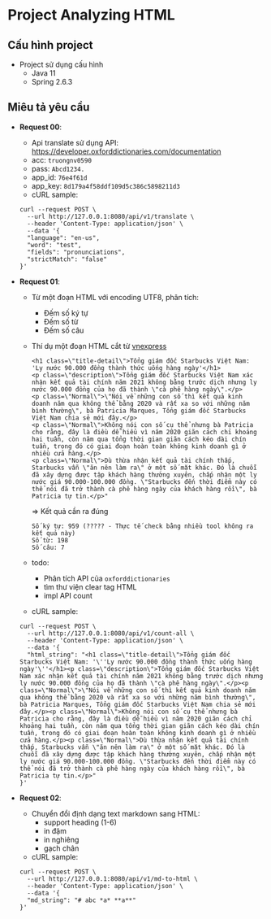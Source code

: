 # Project Analyzing HTML

## Cấu hình project 
- Project sử dụng cấu hình
  - Java 11
  - Spring 2.6.3

## Miêu tả yêu cầu
- <b>Request 00</b>:
  - Api translate sử dụng API: https://developer.oxforddictionaries.com/documentation
  - acc: `truongnv0590`
  - pass: `Abcd1234.`
  - app_id: `76e4f61d`
  - app_key: `8d179a4f58ddf109d5c386c5898211d3` 
  - cURL sample:
  ```
  curl --request POST \
    --url http://127.0.0.1:8080/api/v1/translate \
    --header 'Content-Type: application/json' \
    --data '{
    "language": "en-us",
    "word": "test",
    "fields": "pronunciations",
    "strictMatch": "false"
  }'
  ```
- <b>Request 01</b>:
  - Từ một đoạn HTML với encoding UTF8, phân tích:
      - Đếm số ký tự
      - Đếm số từ
      - Đếm số câu
  
  - Thí dụ một đoạn HTML cắt từ [vnexpress](https://vnexpress.net/tong-giam-doc-starbucks-viet-nam-ly-nuoc-90-000-dong-thanh-thuc-uong-hang-ngay-4412396.html)
    ```
    <h1 class=\"title-detail\">Tổng giám đốc Starbucks Việt Nam: 'Ly nước 90.000 đồng thành thức uống hàng ngày'</h1>
    <p class=\"description\">Tổng giám đốc Starbucks Việt Nam xác nhận kết quả tài chính năm 2021 không bằng trước dịch nhưng ly nước 90.000 đồng của họ đã thành \"cà phê hàng ngày\".</p>
    <p class=\"Normal\">\"Nói về những con số thì kết quả kinh doanh năm qua không thể bằng 2020 và rất xa so với những năm bình thường\", bà Patricia Marques, Tổng giám đốc Starbucks Việt Nam chia sẻ mới đây.</p>
    <p class=\"Normal\">Không nói con số cụ thể nhưng bà Patricia cho rằng, đây là điều dễ hiểu vì năm 2020 giãn cách chỉ khoảng hai tuần, còn năm qua tổng thời gian giãn cách kéo dài chín tuần, trong đó có giai đoạn hoàn toàn không kinh doanh gì ở nhiều cửa hàng.</p>
    <p class=\"Normal\">Dù thừa nhận kết quả tài chính thấp, Starbucks vẫn \"ăn nên làm ra\" ở một số mặt khác. Đó là chuỗi đã xây dựng được tập khách hàng thường xuyên, chấp nhận một ly nước giá 90.000-100.000 đồng. \"Starbucks đến thời điểm này có thể nói đã trở thành cà phê hàng ngày của khách hàng rồi\", bà Patricia tự tin.</p>"
    ```  
    => Kết quả cần ra đúng
    ```
    Số ký tự: 959 (????? - Thực tế check bằng nhiều tool không ra kết quả này)
    Số từ: 198
    Số câu: 7
    ```
  - todo:
    - Phân tích API của `oxforddictionaries`
    - tìm thư viện clear tag HTML
    - impl API count 
  
  - cURL sample: 
  ```
  curl --request POST \
    --url http://127.0.0.1:8080/api/v1/count-all \
    --header 'Content-Type: application/json' \
    --data '{
    "html_string": "<h1 class=\"title-detail\">Tổng giám đốc Starbucks Việt Nam: '\''Ly nước 90.000 đồng thành thức uống hàng ngày'\''</h1><p class=\"description\">Tổng giám đốc Starbucks Việt Nam xác nhận kết quả tài chính năm 2021 không bằng trước dịch nhưng ly nước 90.000 đồng của họ đã thành \"cà phê hàng ngày\".</p><p class=\"Normal\">\"Nói về những con số thì kết quả kinh doanh năm qua không thể bằng 2020 và rất xa so với những năm bình thường\", bà Patricia Marques, Tổng giám đốc Starbucks Việt Nam chia sẻ mới đây.</p><p class=\"Normal\">Không nói con số cụ thể nhưng bà Patricia cho rằng, đây là điều dễ hiểu vì năm 2020 giãn cách chỉ khoảng hai tuần, còn năm qua tổng thời gian giãn cách kéo dài chín tuần, trong đó có giai đoạn hoàn toàn không kinh doanh gì ở nhiều cửa hàng.</p><p class=\"Normal\">Dù thừa nhận kết quả tài chính thấp, Starbucks vẫn \"ăn nên làm ra\" ở một số mặt khác. Đó là chuỗi đã xây dựng được tập khách hàng thường xuyên, chấp nhận một ly nước giá 90.000-100.000 đồng. \"Starbucks đến thời điểm này có thể nói đã trở thành cà phê hàng ngày của khách hàng rồi\", bà Patricia tự tin.</p>"
  }'
  ```

- <b>Request 02</b>:
  - Chuyển đổi định dạng text markdown sang HTML:
    - support heading (1-6)
    - in đậm
    - in nghiêng
    - gạch chân
  - cURL sample:
  ```
  curl --request POST \
    --url http://127.0.0.1:8080/api/v1/md-to-html \
    --header 'Content-Type: application/json' \
    --data '{
    "md_string": "# abc *a* **a**"
  }'
  ```
